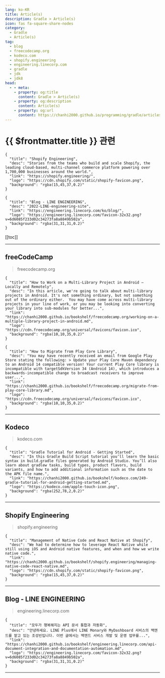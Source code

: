 ```yaml
---
lang: ko-KR
title: Article(s)
description: Gradle > Article(s)
icon: fas fa-square-share-nodes
category: 
  - Gradle
  - Article(s)
tag: 
  - blog
  - freecodecamp.org
  - kodeco.com
  - shopify.engineering
  - engineering.linecorp.com
  - gradle
  - jdk
  - jdk8
head:
  - - meta:
    - property: og:title
      content: Gradle > Article(s)
    - property: og:description
      content: Article(s)
    - property: og:url
      content: https://chanhi2000.github.io/programming/gradle/articles/
---
```


# {{ $frontmatter.title }} 관련

<SiteInfo
  name="freeCodeCamp Programming Tutorials: Python, JavaScript, Git & More"
  desc="Browse thousands of programming tutorials written by experts. Learn Web Development, Data Science, DevOps, Security, and get developer career advice."
  url="https://freecodecamp.org/news/"
  logo="https://cdn.freecodecamp.org/universal/favicons/favicon.ico"
  preview="https://cdn.freecodecamp.org/platform/universal/fcc_meta_1920X1080-indigo.png"/>

<SiteInfo
  name="Library | Kodeco > Android & Kotlin"
  desc="Search the best collection of iOS and Android tutorials on the web"
  url="https://kodeco.com/library?domain_ids%5B%5D=2&subscription_types%5B%5D=free&content_types%5B%5D=article&category_ids%5B%5D=156&category_ids%5B%5D=181&category_ids%5B%5D=159&category_ids%5B%5D=151&category_ids%5B%5D=1222&category_ids%5B%5D=1224&category_ids%5B%5D=161&category_ids%5B%5D=177&category_ids%5B%5D=143&category_ids%5B%5D=147&category_ids%5B%5D=155&category_ids%5B%5D=144&category_ids%5B%5D=158&category_ids%5B%5D=148&category_ids%5B%5D=150&category_ids%5B%5D=152&category_ids%5B%5D=149&category_ids%5B%5D=1223&category_ids%5B%5D=154&category_ids%5B%5D=146&q="
  logo="https://kodeco.com/apple-touch-icon.png"
  preview="https://assets.carolus.kodeco.com/assets/kodeco/kodeco_og-card-407902405b9dd0a39ca47efb3b6477865605d373002abcd9b28846491c4d7717.png"/>

```component VPCard
{
  "title": "Shopify Engineering", 
  "desc": "Stories from the teams who build and scale Shopify, the leading cloud-based, multi-channel commerce platform powering over 1,700,000 businesses around the world.", 
  "link": "https://shopify.engineering/", 
  "logo": "https://cdn.shopify.com/static/shopify-favicon.png", 
  "background": "rgba(15,45,37,0.2)"
}
```

```component VPCard
{
  "title": "Blog - LINE ENGINEERING",
  "desc": "2022-LINE-engineering-site",
  "link": "https://engineering.linecorp.com/ko/blog/",
  "logo": "https://engineering.linecorp.com/favicon-32x32.png?v=6d6085f233d02c34273fa8a8849b502a",
  "background": "rgba(31,31,31,0.2)"
}
```

[[toc]]

---

## <FontIcon icon="fa-brands fa-free-code-camp"/>freeCodeCamp

> freecodecamp.org

```component VPCard
{
  "title": "How to Work on a Multi-Library Project in Android – Locally and Remotely",
  "desc": "In this article, we're going to talk about multi-library projects in Android. It's not something ordinary, but not something out of the ordinary either.  You may have come across multi-library projects in your line of work, or you may be looking into converting your library into sub-modules for better...",
  "link": "https://chanhi2000.github.io/bookshelf/freecodecamp.org/working-on-a-multiple-library-project-in-android.md",
  "logo": "https://cdn.freecodecamp.org/universal/favicons/favicon.ico",
  "background": "rgba(10,10,35,0.2)"
}
```

```component VPCard
{
  "title": "How to Migrate from Play Core Library",
  "desc": "You may have recently received an email from Google Play Store stating the following: > Update your Play Core Maven dependency to an Android 14 compatible version! Your current Play Core library is incompatible with targetSdkVersion 34 (Android 14), which introduces a backwards-incompatible change to broadcast receivers to improve user...",
  "link": "https://chanhi2000.github.io/bookshelf/freecodecamp.org/migrate-from-play-core-library.md",
  "logo": "https://cdn.freecodecamp.org/universal/favicons/favicon.ico",
  "background": "rgba(10,10,35,0.2)"
}
```

<!-- END: freecodecamp.org -->

---

## Kodeco

> kodeco.com

```component VPCard
{
  "title": "Gradle Tutorial for Android - Getting Started",
  "desc": "In this Gradle Build Script tutorial you’ll learn the basic syntax in build.gradle files generated by Android Studio. You’ll also learn about gradlew tasks, build types, product flavors, build variants, and how to add additional information such as the date to the APK file name.",
  "link": "https://chanhi2000.github.io/bookshelf/kodeco.com/249-gradle-tutorial-for-android-getting-started.md",
  "logo": "https://kodeco.com/apple-touch-icon.png",
  "background": "rgba(252,78,2,0.2)"
}
```

---

## Shopify Engineering

> shopify.engineering

```component VPCard
{
  "title": "Management of Native Code and React Native at Shopify",
  "desc": "We had to determine how to leverage React Native while still using iOS and Android native features, and when and how we write native code.",
  "link": "https://chanhi2000.github.io/bookshelf/shopify.engineering/managing-native-code-react-native.md",
  "logo": "https://cdn.shopify.com/static/shopify-favicon.png",
  "background": "rgba(15,45,37,0.2)"
}
```

---

## Blog - LINE ENGINEERING

> engineering.linecorp.com

```component VPCard
{
  "title": "모두가 행복해지는 API 문서 통합과 자동화",
  "desc": "안녕하세요. LINE Plus에서 LINE Monary와 MyDashboard 서비스의 백엔드를 맡고 있는 조성빈입니다. 이번 글에서는 백엔드 서비스 개발 및 운영 업무를...",
  "link": "https://chanhi2000.github.io/bookshelf/engineering.linecorp.com/api-document-integration-and-documentation-automation.md",
  "logo": "https://engineering.linecorp.com/favicon-32x32.png?v=6d6085f233d02c34273fa8a8849b502a",
  "background": "rgba(31,31,31,0.2)"
}
```

---

<TagLinks />
